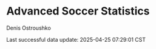# Advanced Soccer Statistics
Denis Ostroushko

<!-- gfm -->

Last successful data update: 2025-04-25 07:29:01 CST
